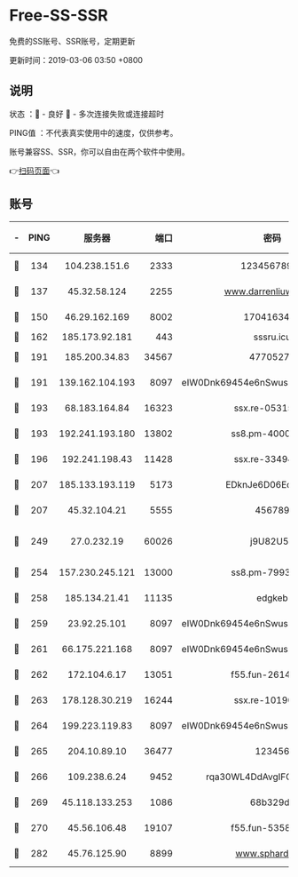 # Free-SS-SSR

免费的SS账号、SSR账号，定期更新

更新时间：2019-03-06 03:50 +0800

## 说明

状态     ：🙂 - 良好 🙁 - 多次连接失败或连接超时

PING值   ：不代表真实使用中的速度，仅供参考。

账号兼容SS、SSR，你可以自由在两个软件中使用。

👉[扫码页面](https://liesauer.github.io/free-ss-ssr.github.io/)👈

## 账号

|-|PING|服务器|端口|密码|加密方式|区域|
|:----:|:----:|:-----:|-----:|:----:|:----:|:----:|
|🙂|134|104.238.151.6|2333|12345678900|aes-256-cfb|JP|
|🙂|137|45.32.58.124|2255|www.darrenliuwei.com|aes-256-cfb|JP|
|🙂|150|46.29.162.169|8002|1704163453|aes-256-cfb|RU|
|🙂|162|185.173.92.181|443|sssru.icu|rc4-md5|RU|
|🙂|191|185.200.34.83|34567|47705279|aes-256-cfb|US|
|🙂|191|139.162.104.193|8097|eIW0Dnk69454e6nSwuspv9DmS201tQ0D|aes-256-cfb|JP|
|🙂|193|68.183.164.84|16323|ssx.re-05315643|aes-256-cfb|US|
|🙂|193|192.241.193.180|13802|ss8.pm-40001184|aes-256-cfb|US|
|🙂|196|192.241.198.43|11428|ssx.re-33494381|aes-256-cfb|US|
|🙂|207|185.133.193.119|5173|EDknJe6D06EoWDaw|aes-256-cfb|US|
|🙂|207|45.32.104.21|5555|456789|aes-256-cfb|SG|
|🙂|249|27.0.232.19|60026|j9U82U53|xchacha20-ietf-poly1305|HK|
|🙂|254|157.230.245.121|13000|ss8.pm-79933809|aes-256-cfb|SG|
|🙂|258|185.134.21.41|11135|edgkeb|aes-256-cfb|GB|
|🙂|259|23.92.25.101|8097|eIW0Dnk69454e6nSwuspv9DmS201tQ0D|aes-256-cfb|US|
|🙂|261|66.175.221.168|8097|eIW0Dnk69454e6nSwuspv9DmS201tQ0D|aes-256-cfb|US|
|🙂|262|172.104.6.17|13051|f55.fun-26146872|aes-256-cfb|US|
|🙂|263|178.128.30.219|16244|ssx.re-10190276|aes-256-cfb|SG|
|🙂|264|199.223.119.83|8097|eIW0Dnk69454e6nSwuspv9DmS201tQ0D|aes-256-cfb|US|
|🙂|265|204.10.89.10|36477|123456|aes-256-cfb|US|
|🙂|266|109.238.6.24|9452|rqa30WL4DdAvgIFG6Fs3znzTa|aes-256-cfb|FR|
|🙂|269|45.118.133.253|1086|68b329da|aes-256-cfb|SG|
|🙂|270|45.56.106.48|19107|f55.fun-53586818|aes-256-cfb|US|
|🙂|282|45.76.125.90|8899|www.sphard.com|aes-256-cfb|JP|
